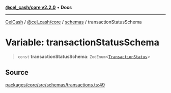 [**@cel_cash/core v2.2.0**](../../README.md) • **Docs**

***

[CelCash](../../../../packages.md) / [@cel\_cash/core](../../README.md) / [schemas](../README.md) / transactionStatusSchema

# Variable: transactionStatusSchema

> `const` **transactionStatusSchema**: `ZodEnum`\<[`TransactionStatus`](../../types/type-aliases/TransactionStatus.md)\>

## Source

[packages/core/src/schemas/transactions.ts:49](https://github.com/Pyxlab/celcash/blob/9e2eeefc75067a4b86d18d5bb144eb4446f097c2/packages/core/src/schemas/transactions.ts#L49)
